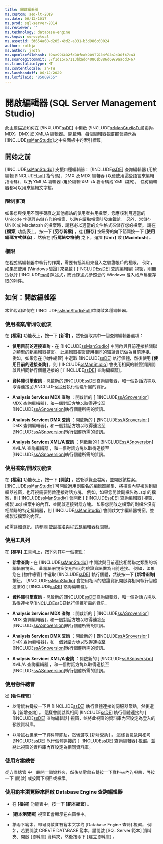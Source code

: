 ```yaml
---
title: 開啟編輯器
ms.custom: seo-lt-2019
ms.date: 06/13/2017
ms.prod: sql-server-2014
ms.reviewer: ''
ms.technology: database-engine
ms.topic: conceptual
ms.assetid: 5d654a60-d205-49d2-a831-b3d986d60024
author: rothja
ms.author: jroth
ms.openlocfilehash: 30ac906882fd80fcab00977534f83a2438fb7ca3
ms.sourcegitcommit: 57f1d15c67113bbadd40861b886d6929aacd3467
ms.translationtype: MT
ms.contentlocale: zh-TW
ms.lasthandoff: 06/18/2020
ms.locfileid: "85009755"
---
```

# <a name="open-an-editor-sql-server-management-studio"></a>開啟編輯器 (SQL Server Management Studio)
  此主題描述如何在 [!INCLUDE[ssDE](../../includes/ssde-md.md)] 中開啟 [!INCLUDE[ssManStudioFull](../../includes/ssmanstudiofull-md.md)]查詢、MDX、DMX 或 XML/A 編輯器。 開啟時，每個編輯器視窗都會顯示為 [!INCLUDE[ssManStudio](../../includes/ssmanstudio-md.md)]之中央面板中的索引標籤。  
  
## <a name="before-you-begin"></a>開始之前  
 [!INCLUDE[ssManStudio](../../includes/ssmanstudio-md.md)] 支援四種編輯器： [!INCLUDE[ssDE](../../includes/ssde-md.md)] 查詢編輯器 (用於編輯 [!INCLUDE[tsql](../../includes/tsql-md.md)] 指令碼)、DMX 及 MDX 編輯器 (以便使用這些語言來編輯指令碼)，以及 XML/A 編輯器 (用於編輯 XML/A 指令碼或 XML 檔案)。 任何編輯器都可以用來編輯文字檔。  
  
### <a name="limitations-and-restrictions"></a>限制事項  
 如果您與使用不同字碼頁之其他網站的使用者共用檔案，您應該利用適當的 Unicode 字碼頁來儲存您的檔案，以防在讀取檔案時發生錯誤。 另外，當儲存 UNIX 或 Macintosh 的檔案時，請務必以適當的文件格式來儲存您的檔案。 請在 **[檔案]** 功能表上，按一下 **[另存新檔]** ，從 **[儲存]** 按鈕旁的向下箭頭按一下 **[使用編碼方式儲存]** ，然後在 **[行尾結束符號]** 之下，選擇 **[Unix]** 或 **[Macintosh]** 。  
  
### <a name="permissions"></a>權限  
 在程式碼編輯器中執行的作業，需要有授與用來登入之驗證帳戶的權限。 例如，如果您使用 [Windows 驗證] 來開啟 [ [!INCLUDE[ssDE](../../includes/ssde-md.md)] 查詢編輯器] 視窗，則無法執行 [!INCLUDE[tsql](../../includes/tsql-md.md)] 陳述式，而此陳述式參照您的 Windows 登入帳戶無權存取的物件。  
  
## <a name="how-to-open-editors"></a>如何：開啟編輯器  
 本節說明如何在 [!INCLUDE[ssManStudioFull](../../includes/ssmanstudiofull-md.md)]中開啟各種編輯器。  
  
### <a name="using-the-filenew-menu"></a>使用檔案/新增功能表  
 在 **[檔案]** 功能表上，按一下 **[新增]** ，然後選取其中一個查詢編輯器選項：  
  
-   **使用目前的連接查詢** - 在 [!INCLUDE[ssManStudio](../../includes/ssmanstudio-md.md)] 中開啟與目前連接相關聯之類型的新編輯器視窗。 此編輯器視窗使用相同的驗證資訊做為目前連接。 例如，如果您在 [物件總管] 中選取 [!INCLUDE[ssDE](../../includes/ssde-md.md)] 執行個體，然後使用 **[使用目前的連接查詢]** ，則 [!INCLUDE[ssManStudio](../../includes/ssmanstudio-md.md)] 會使用相同的驗證資訊開啟與相同執行個體連接的 [ [!INCLUDE[ssDE](../../includes/ssde-md.md)] 查詢編輯器]。  
  
-   **資料庫引擎查詢** - 開啟新的[!INCLUDE[ssDE](../../includes/ssde-md.md)]查詢編輯器，和一個對話方塊以取得連接至[!INCLUDE[ssDE](../../includes/ssde-md.md)]執行個體所需的資訊。  
  
-   **Analysis Services MDX 查詢** ：開啟新的 [ [!INCLUDE[ssASnoversion](../../includes/ssasnoversion-md.md)] MDX 查詢編輯器]，和一個對話方塊以取得連接至 [!INCLUDE[ssASnoversion](../../includes/ssasnoversion-md.md)]執行個體所需的資訊。  
  
-   **Analysis Services DMX 查詢** ：開啟新的 [ [!INCLUDE[ssASnoversion](../../includes/ssasnoversion-md.md)] DMX 查詢編輯器]，和一個對話方塊以取得連接至 [!INCLUDE[ssASnoversion](../../includes/ssasnoversion-md.md)]執行個體所需的資訊。  
  
-   **Analysis Services XML/A 查詢** ：開啟新的 [ [!INCLUDE[ssASnoversion](../../includes/ssasnoversion-md.md)] XML/A 查詢編輯器]，和一個對話方塊以取得連接至 [!INCLUDE[ssASnoversion](../../includes/ssasnoversion-md.md)]執行個體所需的資訊。  
  
### <a name="using-the-fileopen-menu"></a>使用檔案/開啟功能表  
 在 **[檔案]** 功能表上，按一下 **[開啟]** ，然後導覽至檔案，並開啟該檔案。 [!INCLUDE[ssManStudio](../../includes/ssmanstudio-md.md)] 可開啟適用副檔名的編輯器類型、將檔案內容複製到編輯器視窗，也可視需要開啟連接對話方塊。 例如，如果您開啟副檔名為 .sql 的檔案，則 [!INCLUDE[ssManStudio](../../includes/ssmanstudio-md.md)] 會開啟 [ [!INCLUDE[ssDE](../../includes/ssde-md.md)] 查詢編輯器] 視窗、複製 .sql 檔案中的內容，並開啟連接對話方塊。 如果您開啟之檔案的副檔名沒有相關聯的特定編輯器，則 [!INCLUDE[ssManStudio](../../includes/ssmanstudio-md.md)] 會開啟文字編輯器視窗，並複製該檔案的內容。  
  
 如需詳細資訊，請參閱 [使副檔名與程式碼編輯器相關聯](associate-file-extensions-to-a-code-editor.md)。  
  
### <a name="using-the-toolbar"></a>使用工具列  
 在 **[標準]** 工具列上，按下列其中一個按鈕：  
  
-   **新增查詢** - 在 [!INCLUDE[ssManStudio](../../includes/ssmanstudio-md.md)] 中開啟與目前連接相關聯之類型的新編輯器視窗。 此編輯器視窗使用相同的驗證資訊做為目前連接。 例如，如果您在 [物件總管] 中選取 [!INCLUDE[ssDE](../../includes/ssde-md.md)] 執行個體，然後按一下 **[新增查詢]** 按鈕， [!INCLUDE[ssManStudio](../../includes/ssmanstudio-md.md)] 會使用相同的驗證資訊開啟與相同執行個體連接的 [ [!INCLUDE[ssDE](../../includes/ssde-md.md)] 查詢編輯器]。  
  
-   **資料庫引擎查詢** - 開啟新的[!INCLUDE[ssDE](../../includes/ssde-md.md)]查詢編輯器，和一個對話方塊以取得連接至[!INCLUDE[ssDE](../../includes/ssde-md.md)]執行個體所需的資訊。  
  
-   **Analysis Services MDX 查詢** ：開啟新的 [ [!INCLUDE[ssASnoversion](../../includes/ssasnoversion-md.md)] MDX 查詢編輯器]，和一個對話方塊以取得連接至 [!INCLUDE[ssASnoversion](../../includes/ssasnoversion-md.md)]執行個體所需的資訊。  
  
-   **Analysis Services DMX 查詢** ：開啟新的 [ [!INCLUDE[ssASnoversion](../../includes/ssasnoversion-md.md)] DMX 查詢編輯器]，和一個對話方塊以取得連接至 [!INCLUDE[ssASnoversion](../../includes/ssasnoversion-md.md)]執行個體所需的資訊。  
  
-   **Analysis Services XML/A 查詢** ：開啟新的 [ [!INCLUDE[ssASnoversion](../../includes/ssasnoversion-md.md)] XML/A 查詢編輯器]，和一個對話方塊以取得連接至 [!INCLUDE[ssASnoversion](../../includes/ssasnoversion-md.md)]執行個體所需的資訊。  
  
### <a name="using-object-explorer"></a>使用物件總管  
 從 **[物件總管]** ：  
  
-   以滑鼠右鍵按一下與 [!INCLUDE[ssDE](../../includes/ssde-md.md)] 執行個體連接的伺服器節點，然後選取 [新增查詢]  。 這樣會開啟與相同 [!INCLUDE[ssDE](../../includes/ssde-md.md)] 執行個體連接的 [ [!INCLUDE[ssDE](../../includes/ssde-md.md)] 查詢編輯器] 視窗，並將此視窗的資料庫內容設定為登入的預設資料庫。  
  
-   以滑鼠右鍵按一下資料庫節點，然後選取 [新增查詢]  。 這樣會開啟與相同 [!INCLUDE[ssDE](../../includes/ssde-md.md)] 執行個體連接的 [ [!INCLUDE[ssDE](../../includes/ssde-md.md)] 查詢編輯器] 視窗，並將此視窗的資料庫內容設定為相同資料庫。  
  
### <a name="using-solution-explorer"></a>使用方案總管  
 從方案總管  中，展開一個資料夾，然後以滑鼠右鍵按一下資料夾內的項目，再按一下 [開啟]  或按兩下項目或檔案。  
  
### <a name="using-template-browser-to-open-the-database-engine-query-editor"></a>使用範本瀏覽器來開啟 Database Engine 查詢編輯器  
  
-   在 **[檢視]** 功能表中，按一下 **[範本總管]** 。  
  
-   **[範本瀏覽器]** 視窗即會顯示在右窗格中。  
  
-   按兩下範本，即可開啟含有範本文字的 [Database Engine 查詢] 視窗。 例如，若要開啟 CREATE DATABASE 範本，請開啟 [SQL Server 範本]  資料夾、開啟 [資料庫]  資料夾，然後按兩下 [建立資料庫]  。  
  
  
